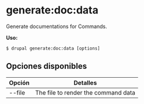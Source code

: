 # generate:doc:data
Generate documentations for Commands.

**Uso:**
```
$ drupal generate:doc:data [options]
```

## Opciones disponibles
Opción | Detalles
-------|-------------
--file | The file to render the command data
